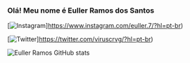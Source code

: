 ### Olá! Meu nome é Euller Ramos dos Santos


[![Instagram](https://img.shields.io/badge/Instagram-E4405F?style=for-the-badge&logo=instagram&logoColor=white)]https://www.instagram.com/euller.7/?hl=pt-br)

[![Twitter](https://img.shields.io/badge/Twitter-4887B7?style=for-the-badge&logo=twitter&logoColor=white)]https://twitter.com/viruscrvg/?hl=pt-br)

![Euller Ramos GitHub stats](https://github-readme-stats.vercel.app/api?username=Euller7&show_icons=true&theme=dracula)
